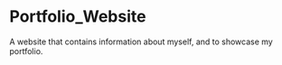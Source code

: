 # Portfolio_Website
A website that contains information about myself, and to showcase my portfolio. 
